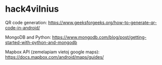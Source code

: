 # hack4vilnius

QR code generation: https://www.geeksforgeeks.org/how-to-generate-qr-code-in-android/

MongoDB and Python: https://www.mongodb.com/blog/post/getting-started-with-python-and-mongodb

Mapbox API (zemelapiam vietoj google maps): https://docs.mapbox.com/android/maps/guides/

